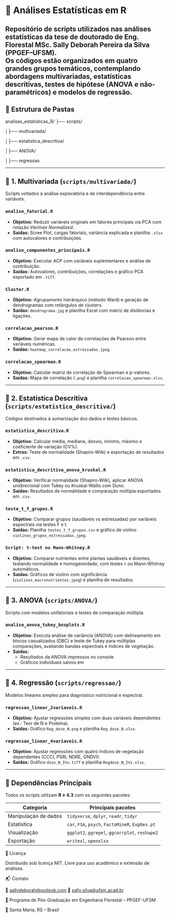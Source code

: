 # 🧠 Análises Estatísticas em R

Repositório de scripts utilizados nas análises estatísticas da tese de doutorado de **Eng. Florestal MSc. Sally Deborah Pereira da Silva (PPGEF–UFSM)**.  
Os códigos estão organizados em quatro grandes grupos temáticos, contemplando abordagens **multivariadas**, **estatísticas descritivas**, **testes de hipótese (ANOVA e não-paramétricos)** e **modelos de regressão**.
---

## 📁 Estrutura de Pastas
analises_estatisticas_R/
├── scripts/

│├── multivariada/

│├── estatistica_descritiva/

│├── ANOVA/

│├──  regressao

---
## 🔹 1. Multivariada (`scripts/multivariada/`)

Scripts voltados à análise exploratória e de interdependência entre variáveis.

### `analise_fatorial.R`
- **Objetivo:** Reduzir variáveis originais em fatores principais via PCA com rotação *Varimax Normalized*.  
- **Saídas:** Scree Plot, cargas fatoriais, variância explicada e planilha `.xlsx` com autovalores e contribuições.
### `analise_componentes_principais.R`
- **Objetivo:** Executar ACP com variáveis suplementares e análise de contribuição.  
- **Saídas:** Autovalores, contribuições, correlações e gráfico PCA exportado em `.tiff`.
### `Cluster.R`
- **Objetivo:** Agrupamento hierárquico (método Ward) e geração de dendrogramas com retângulos de clusters.  
- **Saídas:** `dendrograma.jpg` e planilha Excel com matriz de distâncias e ligações.
### `correlacao_pearson.R`
- **Objetivo:** Gerar mapa de calor de correlações de Pearson entre variáveis numéricas.  
- **Saídas:** `heatmap_correlacao_estressadas.jpeg`.
### `correlacao_spearman.R`
- **Objetivo:** Calcular matriz de correlação de Spearman e p-valores.  
- **Saídas:** Mapa de correlação (`.png`) e planilha `correlacao_spearman.xlsx`.
---

## 🔹 2. Estatística Descritiva (`scripts/estatistica_descritiva/`)

Códigos destinados à sumarização dos dados e testes básicos.

### `estatistica_descritiva.R`
- **Objetivo:** Calcular média, mediana, desvio, mínimo, máximo e coeficiente de variação (CV%).  
- **Extras:** Teste de normalidade (Shapiro-Wilk) e exportação de resultados em `.csv`.

### `estatistica_descritiva_anova_kruskal.R`
- **Objetivo:** Verificar normalidade (Shapiro-Wilk), aplicar ANOVA unidirecional com Tukey ou Kruskal-Wallis com Dunn.  
- **Saídas:** Resultados de normalidade e comparação múltipla exportados em `.csv`.

### `teste_t_f_grupos.R`
- **Objetivo:** Comparar grupos (saudáveis vs estressadas) por variáveis espectrais via testes F e t.  
- **Saídas:** Planilha `testes_t_f_grupos.csv` e gráfico de violino `violinos_grupos_estressadas.jpeg`.

### `Script: t-test ou Mann-Whitney.R`
- **Objetivo:** Comparar nutrientes entre plantas saudáveis e doentes, testando normalidade e homogeneidade, com testes `t` ou Mann-Whitney automáticos.  
- **Saídas:** Gráficos de violino com significância (`violinos_macronutrientes.jpeg`) e planilha de resultados.

---

## 🔹 3. ANOVA (`scripts/ANOVA/`)

Scripts com modelos unifatoriais e testes de comparação múltipla.
### `analise_anova_tukey_boxplots.R`
- **Objetivo:** Executa análise de variância (ANOVA) com delineamento em blocos casualizados (DBC) e teste de Tukey para múltiplas comparações, avaliando bandas espectrais e índices de vegetação.
- **Saídas:**  
  - Resultados da ANOVA impressos no console.  
  - Gráficos individuais salvos em 
---

## 🔹 4. Regressão (`scripts/regressao/`)

Modelos lineares simples para diagnóstico nutricional e espectral.

### `regressao_linear_2variaveis.R`
- **Objetivo:** Ajustar regressões simples com duas variáveis dependentes (ex.: Teor de N e Proteína).  
- **Saídas:** Gráfico `Reg_dose_N.png` e planilha `Reg_dose_N.xlsx`.

### `regressao_linear_4variaveis.R`
- **Objetivo:** Ajustar regressões com quatro índices de vegetação dependentes (CCCI, PSRI, NDRE, GNDVI).  
- **Saídas:** Gráfico `dose_N_IVs.tiff` e planilha `Regdose_N_IVs.xlsx`.

---

## 🧩 Dependências Principais

Todos os scripts utilizam **R ≥ 4.3** com os seguintes pacotes:

| Categoria | Principais pacotes |
|------------|--------------------|
| Manipulação de dados | `tidyverse`, `dplyr`, `readr`, `tidyr` |
| Estatística | `car`, `FSA`, `psych`, `FactoMineR`, `ExpDes.pt` |
| Visualização | `ggplot2`, `ggrepel`, `ggcorrplot`, `reshape2` |
| Exportação | `writexl`, `openxlsx` |

🧾 Licença

Distribuído sob licença MIT. Livre para uso acadêmico e extensão de análises.

📬 Contato

📧 sallydeborah@outlook.com
📧 sally.silva@ufsm.acad.br

🌳 Programa de Pós-Graduação em Engenharia Florestal – PPGEF-UFSM

📍 Santa Maria, RS – Brasil